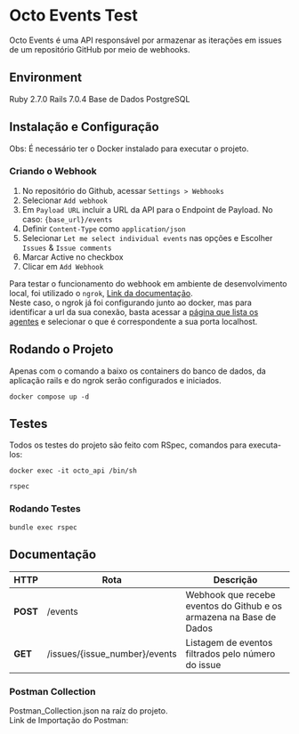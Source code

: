 # Octo Events Test

Octo Events é uma API responsável por armazenar as iterações em issues de um repositório GitHub por meio de webhooks.

## Environment

Ruby 2.7.0
Rails 7.0.4 
Base de Dados PostgreSQL

## Instalação e Configuração

Obs: É necessário ter o Docker instalado para executar o projeto.

### Criando o Webhook

1) No repositório do Github, acessar `Settings > Webhooks`
2) Selecionar `Add webhook`  
3) Em `Payload URL` incluir a URL da API para o Endpoint de Payload. No caso: `{base_url}/events`  
4) Definir `Content-Type` como `application/json`  
5) Selecionar `Let me select individual events` nas opções e Escolher `Issues` & `Issue comments`  
6) Marcar Active no checkbox  
7) Clicar em `Add Webhook`  

Para testar o funcionamento do webhook em ambiente de desenvolvimento local, foi utilizado o `ngrok`, [Link da documentação](https://ngrok.com/).  
Neste caso, o ngrok já foi configurando junto ao docker, mas para identificar a url da sua conexão, basta acessar a [página que lista os agentes](https://dashboard.ngrok.com/tunnels/agents) e selecionar o que é correspondente a sua porta localhost.

## Rodando o Projeto

Apenas com o comando a baixo os containers do banco de dados, da aplicação rails e do ngrok serão configurados e iniciados.

```
docker compose up -d
```

## Testes

Todos os testes do projeto são feito com RSpec, comandos para executa-los:

```
docker exec -it octo_api /bin/sh

rspec
```

### Rodando Testes

```
bundle exec rspec
```

## Documentação

| HTTP | Rota | Descrição |
| ----------- | ---- | --------- |
| **POST** | /events | Webhook que recebe eventos do Github e os armazena na Base de Dados |
| **GET** | /issues/{issue_number}/events | Listagem de eventos filtrados pelo número do issue |

### Postman Collection

Postman_Collection.json na raíz do projeto.  
Link de Importação do Postman: 